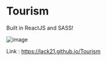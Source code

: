 # Tourism

Built in ReactJS and SASS!  

![image](https://user-images.githubusercontent.com/100687592/230169581-afe1da02-b8e5-479d-b816-286ed3898fe1.png)

Link : https://lack21.github.io/Tourism
